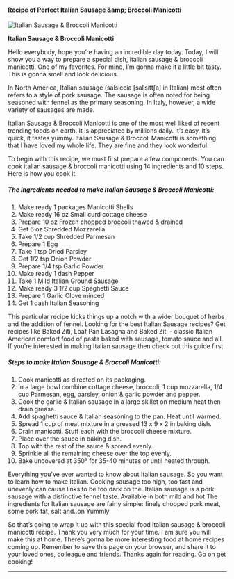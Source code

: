             

#### Recipe of Perfect Italian Sausage &amp;amp; Broccoli Manicotti

![Italian Sausage &amp; Broccoli Manicotti](https://img-global.cpcdn.com/recipes/5508816089645056/751x532cq70/italian-sausage-broccoli-manicotti-recipe-main-photo.jpg)

**Italian Sausage &amp; Broccoli Manicotti**

Hello everybody, hope you’re having an incredible day today. Today, I will show you a way to prepare a special dish, italian sausage & broccoli manicotti. One of my favorites. For mine, I’m gonna make it a little bit tasty. This is gonna smell and look delicious.

In North America, Italian sausage (salsiccia \[salˈsittʃa\] in Italian) most often refers to a style of pork sausage. The sausage is often noted for being seasoned with fennel as the primary seasoning. In Italy, however, a wide variety of sausages are made.

Italian Sausage & Broccoli Manicotti is one of the most well liked of recent trending foods on earth. It is appreciated by millions daily. It’s easy, it’s quick, it tastes yummy. Italian Sausage & Broccoli Manicotti is something that I have loved my whole life. They are fine and they look wonderful.

To begin with this recipe, we must first prepare a few components. You can cook italian sausage & broccoli manicotti using 14 ingredients and 10 steps. Here is how you cook it.

##### The ingredients needed to make Italian Sausage & Broccoli Manicotti:

1.  Make ready 1 packages Manicotti Shells
2.  Make ready 16 oz Small curd cottage cheese
3.  Prepare 10 oz Frozen chopped broccoli thawed & drained
4.  Get 6 oz Shredded Mozzarella
5.  Take 1/2 cup Shredded Parmesan
6.  Prepare 1 Egg
7.  Take 1 tsp Dried Parsley
8.  Get 1/2 tsp Onion Powder
9.  Prepare 1/4 tsp Garlic Powder
10.  Make ready 1 dash Pepper
11.  Take 1 Mild Italian Ground Sausage
12.  Make ready 3 1/2 cup Spaghetti Sauce
13.  Prepare 1 Garlic Clove minced
14.  Get 1 dash Italian Seasoning

This particular recipe kicks things up a notch with a wider bouquet of herbs and the addition of fennel. Looking for the best Italian Sausage recipes? Get recipes like Baked Ziti, Loaf Pan Lasagna and Baked Ziti - classic Italian American comfort food of pasta baked with sausage, tomato sauce and all. If you're interested in making Italian sausage then check out this guide first.

##### Steps to make Italian Sausage & Broccoli Manicotti:

1.  Cook manicotti as directed on its packaging.
2.  In a large bowl combine cottage cheese, broccoli, 1 cup mozzarella, 1/4 cup Parmesan, egg, parsley, onion & garlic powder and pepper.
3.  Cook the garlic & Italian sausage in a large skillet on medium heat then drain grease.
4.  Add spaghetti sauce & Italian seasoning to the pan. Heat until warmed.
5.  Spread 1 cup of meat mixture in a greased 13 x 9 x 2 in baking dish.
6.  Drain manicotti. Stuff each with the broccoli cheese mixture.
7.  Place over the sauce in baking dish.
8.  Top with the rest of the sauce & spread evenly.
9.  Sprinkle all the remaining cheese over the top evenly.
10.  Bake uncovered at 350° for 35-40 minutes or until heated through.

Everything you've ever wanted to know about Italian sausage. So you want to learn how to make Italian. Cooking sausage too high, too fast and unevenly can cause links to be too dark on the. Italian sausage is a pork sausage with a distinctive fennel taste. Available in both mild and hot The ingredients for Italian sausage are fairly simple: finely chopped pork meat, some pork fat, salt and..on Yummly

So that’s going to wrap it up with this special food italian sausage & broccoli manicotti recipe. Thank you very much for your time. I am sure you will make this at home. There’s gonna be more interesting food at home recipes coming up. Remember to save this page on your browser, and share it to your loved ones, colleague and friends. Thanks again for reading. Go on get cooking!

* * *